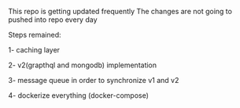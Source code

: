 This repo is getting updated frequently
The changes are not going to pushed into repo every day

Steps remained:

1- caching layer

2- v2(grapthql and mongodb) implementation

3- message queue in order to synchronize v1 and v2

4- dockerize everything (docker-compose)

